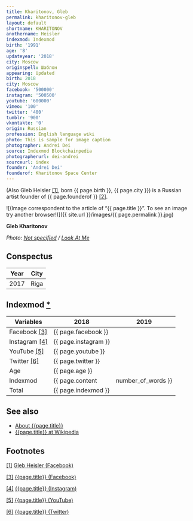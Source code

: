 ```yaml
---
title: Kharitonov, Gleb
permalink: kharitonov-gleb
layout: default
shortname: KHARITONOV
anothername: Heisler
indexmod: Indexmod
birth: '1991'
age: '8'
updateyear: '2018'
city: Moscow
originspell: Шаблон
appearing: Updated
birth: 2018
city: Moscow
facebook: '500000'
instagram: '500500'
youtube: '600000'
vimeo: '100'
twitter: '400'
tumblr: '900'
vkontakte: '0'
origin: Russian
profession: English language wiki
photo: This is sample for image caption
photographer: Andrei Dei
source: Indexmod Blockchainpedia
photographerurl: dei-andrei
sourceurl: index
founder: 'Andrei Dei'
founderof: Kharitonov Space Center
---
```


(Also Gleb Heisler <span id="a1">[\[1\]](#f1)</span>, born {{ page.birth }}, {{ page.city }}) is a Russian artist founder of {{ page.founderof }} <span id="a2">[\[2\]](#f2)</span>.

![(Image correspondent to the article of “{{ page.title }}”. To see an image try another browser!)]({{ site.url }}/images/{{ page.permalink }}.jpg)

**Gleb Kharitonov**

*Photo: [Not specified](index) / [Look At Me](index)*

## Сonspectus

|Year|City|
|-|-|
|2017|Riga|

## Indexmod [*](indexmod)

|Variables|2018|2019|
|-|-|-|
|Facebook <span id="a3">[\[3\]](#f3)</span>|{{ page.facebook }}||
|Instagram <span id="a4">[\[4\]](#f4)</span>|{{ page.instagram }}||
|YouTube <span id="a5">[\[5\]](#f5)</span>|{{ page.youtube }}||
|Twitter <span id="a6">[\[6\]](#f6)</span>|{{ page.twitter }}||
|Age|{{ page.age }}||
|Indexmod|{{ page.content | number_of_words }}||
|Total|{{ page.indexmod }}||

## See also

+ [About {{page.title}}](index)
+ [{{page.title}} at Wikipedia](index)

## Footnotes

[[1]](#a1) <span id="f1"></span> [Gleb Heisler (Facebook)](https://www.facebook.com/profile.php?id=100001157400309)

[[3]](#a3) <span id="f3"></span> [{{page.title}} (Facebook)](https://www.facebook.com/profile.php?id=100001157400309)

[[4]](#a4) <span id="f4"></span> [{{page.title}} (Instagram)](index)

[[5]](#a5) <span id="f5"></span> [{{page.title}} (YouTube)](index)

[[6]](#a6) <span id="f6"></span> [{{page.title}} (Twitter)](index)
